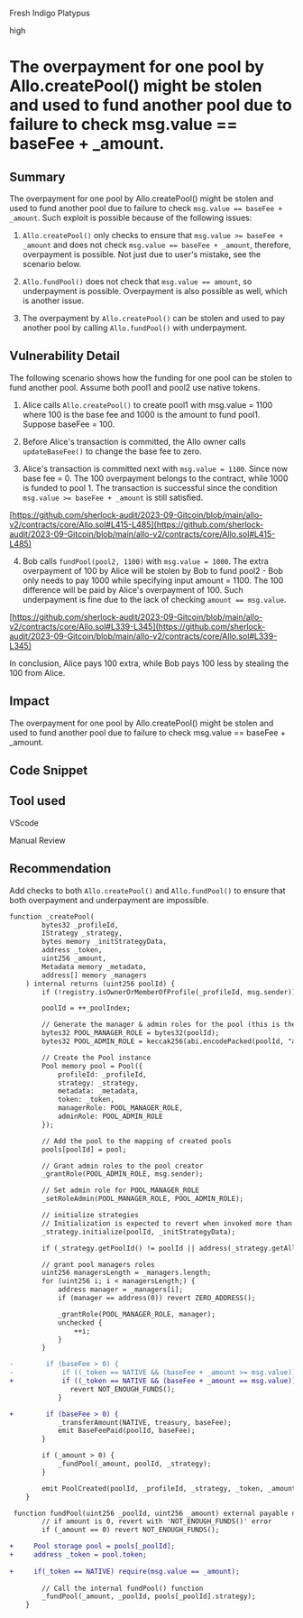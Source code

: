 Fresh Indigo Platypus

high

# The overpayment for one pool by Allo.createPool() might be stolen and used to fund another pool due to failure to check msg.value == baseFee + _amount.
## Summary
The overpayment for one pool by Allo.createPool() might be stolen and used to fund another pool due to failure to check ``msg.value == baseFee + _amount``. Such exploit is possible because of the following issues:

1) ``Allo.createPool()`` only checks to ensure that ``msg.value >= baseFee + _amount`` and does not check ``msg.value == baseFee + _amount``, therefore, overpayment is possible. Not just due to user's mistake, see the scenario below.

2) ``Allo.fundPool()`` does not check that ``msg.value == amount``, so underpayment is possible.  Overpayment is also possible as well, which is another issue. 

3) The overpayment by ``Allo.createPool()`` can be stolen and used to pay another pool by calling ``Allo.fundPool()`` with underpayment. 

## Vulnerability Detail

The following scenario shows how the funding for one pool can be stolen to fund another pool. Assume both pool1 and pool2 use native tokens. 

1) Alice calls ``Allo.createPool()`` to create pool1 with msg.value = 1100 where 100 is the base fee and 1000 is the amount to fund pool1. Suppose baseFee = 100.

2) Before Alice's transaction is committed, the Allo owner calls ``updateBaseFee()`` to change the base fee to zero. 

3) Alice's transaction is committed next with ``msg.value = 1100``. Since now base fee = 0. The 100 overpayment belongs to the contract, while 1000 is funded to pool 1. The transaction is successful since the condition ``msg.value >= baseFee + _amount`` is still satisfied. 

[https://github.com/sherlock-audit/2023-09-Gitcoin/blob/main/allo-v2/contracts/core/Allo.sol#L415-L485](https://github.com/sherlock-audit/2023-09-Gitcoin/blob/main/allo-v2/contracts/core/Allo.sol#L415-L485)

4) Bob calls ``fundPool(pool2, 1100)`` with ``msg.value = 1000``. The extra overpayment of 100 by Alice will be stolen by Bob to fund pool2 - Bob only needs to pay 1000 while specifying input amount = 1100. The 100 difference will be paid by Alice's overpayment of 100. Such underpayment is fine due to the lack of checking ``amount == msg.value``. 

[https://github.com/sherlock-audit/2023-09-Gitcoin/blob/main/allo-v2/contracts/core/Allo.sol#L339-L345](https://github.com/sherlock-audit/2023-09-Gitcoin/blob/main/allo-v2/contracts/core/Allo.sol#L339-L345)

In conclusion, Alice pays 100 extra, while Bob pays 100 less by stealing the 100 from Alice. 

## Impact
The overpayment for one pool by Allo.createPool() might be stolen and used to fund another pool due to failure to check msg.value == baseFee + _amount.


## Code Snippet

## Tool used
VScode

Manual Review

## Recommendation
Add checks to both ``Allo.createPool()`` and ``Allo.fundPool()`` to ensure that both overpayment and underpayment are impossible. 

```diff
function _createPool(
        bytes32 _profileId,
        IStrategy _strategy,
        bytes memory _initStrategyData,
        address _token,
        uint256 _amount,
        Metadata memory _metadata,
        address[] memory _managers
    ) internal returns (uint256 poolId) {
        if (!registry.isOwnerOrMemberOfProfile(_profileId, msg.sender)) revert UNAUTHORIZED();

        poolId = ++_poolIndex;

        // Generate the manager & admin roles for the pool (this is the way we do this throughout the protocol for consistency)
        bytes32 POOL_MANAGER_ROLE = bytes32(poolId);
        bytes32 POOL_ADMIN_ROLE = keccak256(abi.encodePacked(poolId, "admin"));

        // Create the Pool instance
        Pool memory pool = Pool({
            profileId: _profileId,
            strategy: _strategy,
            metadata: _metadata,
            token: _token,
            managerRole: POOL_MANAGER_ROLE,
            adminRole: POOL_ADMIN_ROLE
        });

        // Add the pool to the mapping of created pools
        pools[poolId] = pool;

        // Grant admin roles to the pool creator
        _grantRole(POOL_ADMIN_ROLE, msg.sender);

        // Set admin role for POOL_MANAGER_ROLE
        _setRoleAdmin(POOL_MANAGER_ROLE, POOL_ADMIN_ROLE);

        // initialize strategies
        // Initialization is expected to revert when invoked more than once with 'ALREADY_INITIALIZED()' error
        _strategy.initialize(poolId, _initStrategyData);

        if (_strategy.getPoolId() != poolId || address(_strategy.getAllo()) != address(this)) revert MISMATCH();

        // grant pool managers roles
        uint256 managersLength = _managers.length;
        for (uint256 i; i < managersLength;) {
            address manager = _managers[i];
            if (manager == address(0)) revert ZERO_ADDRESS();

            _grantRole(POOL_MANAGER_ROLE, manager);
            unchecked {
                ++i;
            }
        }

-        if (baseFee > 0) {
-            if ((_token == NATIVE && (baseFee + _amount >= msg.value)) || (_token != NATIVE && baseFee >= msg.value)) {
+            if ((_token == NATIVE && (baseFee + _amount == msg.value)) || (_token != NATIVE && baseFee == msg.value)) {
               revert NOT_ENOUGH_FUNDS();
            }

+        if (baseFee > 0) {       
            _transferAmount(NATIVE, treasury, baseFee);
            emit BaseFeePaid(poolId, baseFee);
        }

        if (_amount > 0) {
            _fundPool(_amount, poolId, _strategy);
        }

        emit PoolCreated(poolId, _profileId, _strategy, _token, _amount, _metadata);
    }

 function fundPool(uint256 _poolId, uint256 _amount) external payable nonReentrant {
        // if amount is 0, revert with 'NOT_ENOUGH_FUNDS()' error
        if (_amount == 0) revert NOT_ENOUGH_FUNDS();

+     Pool storage pool = pools[_poolId];
+     address _token = pool.token;
   
+     if(_token == NATIVE) require(msg.value == _amount);
   
        // Call the internal fundPool() function
        _fundPool(_amount, _poolId, pools[_poolId].strategy);
    }
```
